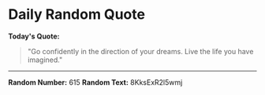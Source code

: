 # Daily Random Quote

**Today's Quote:**
> "Go confidently in the direction of your dreams. Live the life you have imagined."

---

**Random Number:** 615
**Random Text:** 8KksExR2l5wmj
